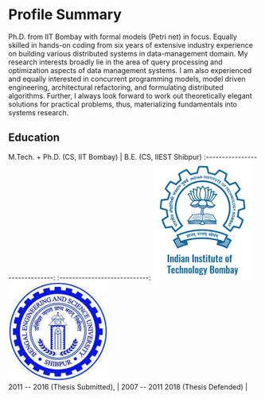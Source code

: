 # Profile Summary

Ph.D. from IIT Bombay with formal models (Petri net) in focus. Equally skilled in hands-on coding from six years of extensive industry experience on building various distributed systems in data-management domain. My research interests broadly lie in the area of query processing and optimization aspects of data management systems. I am also experienced and equally interested in concurrent programming models, model driven engineering, architectural refactoring, and formulating distributed algorithms. Further, I always look forward to work out theoretically elegant solutions for
practical problems, thus, materializing fundamentals into systems research.

## Education

M.Tech. + Ph.D. (CS, IIT Bombay)  |  B.E. (CS, IIEST Shibpur)
:------------------------------:    :----------------------------:
<img src="iitb.png" width=200>       <img src="shibpur.jpeg" width=200>  
2011 -- 2016 (Thesis Submitted),  |   2007 -- 2011
2018 (Thesis Defended)            |

